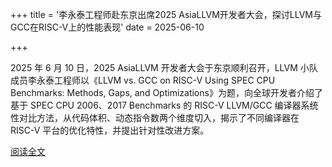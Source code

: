 +++
title = '李永泰工程师赴东京出席2025 AsiaLLVM开发者大会，探讨LLVM与GCC在RISC-V上的性能表现'
date = 2025-06-10

+++

2025 年 6 月 10 日，2025 AsiaLLVM 开发者大会于东京顺利召开，LLVM 小队成员李永泰工程师以《LLVM vs. GCC on RISC-V Using SPEC CPU Benchmarks: Methods, Gaps, and Optimizations》为题，向全球开发者介绍了基于 SPEC CPU 2006、2017 Benchmarks 的 RISC-V LLVM/GCC 编译器系统性对比方法，从代码体积、动态指令数两个维度切入，揭示了不同编译器在 RISC-V 平台的优化特性，并提出针对性改进方案。

[阅读全文](https://mp.weixin.qq.com/s/WnVS95BvDS4jQS-a8GqjLg)

